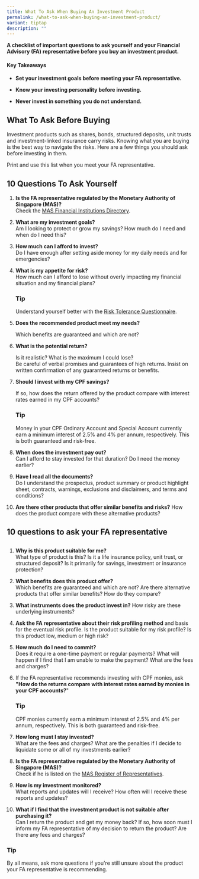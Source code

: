 ```yaml
---
title: What To Ask When Buying An Investment Product
permalink: /what-to-ask-when-buying-an-investment-product/
variant: tiptap
description: ""
---
```

<p><strong>A checklist of important questions to ask yourself and your Financial Advisory (FA) representative before you buy an investment product.</strong>
</p>
<h4><strong>Key Takeaways</strong></h4>
<ul data-tight="true" class="tight">
<li>
<p><strong>Set your investment goals before meeting your FA representative.</strong>
</p>
</li>
<li>
<p><strong>Know your investing personality before investing.</strong>
</p>
</li>
<li>
<p><strong>Never invest in something you do not understand.</strong>
</p>
</li>
</ul>
<h2><strong>What To Ask Before Buying</strong></h2>
<p>Investment products such as shares, bonds, structured deposits, unit trusts
and investment-linked insurance carry risks. Knowing what you are buying
is the best way to navigate the risks. Here are a few things you should
ask before investing in them.</p>
<p>Print and use this list when you meet your FA representative.</p>
<h2><strong>10 Questions To Ask Yourself</strong></h2>
<ol data-tight="true" class="tight">
<li>
<p><strong>Is the FA representative regulated by the Monetary Authority of Singapore (MAS)?<br></strong>Check
the <a href="https://eservices.mas.gov.sg/fid" rel="noopener noreferrer" target="_blank">MAS Financial Institutions Directory</a>.</p>
</li>
<li>
<p><strong>What are my investment goals?<br></strong>Am I looking to protect
or grow my savings? How much do I need and when do I need this?</p>
</li>
<li>
<p><strong>How much can I afford to invest?<br></strong>Do I have enough
after setting aside money for my daily needs and for emergencies?</p>
</li>
<li>
<p><strong>What is my appetite for risk?</strong> 
<br>How much can I afford to lose without overly impacting my financial situation
and my financial plans?</p>
<h3><strong>Tip</strong></h3>
<p>Understand yourself better with the <a href="https://www.cpf.gov.sg/content/dam/web/member/growing-your-savings/documents/Risk_Tolerance_Questionaire.pdf" rel="noopener noreferrer" target="_blank">Risk Tolerance Questionnaire</a>.</p>
<p></p>
</li>
<li>
<p><strong>Does the recommended product meet my needs?</strong> 
</p>
<p>Which benefits are guaranteed and which are not?</p>
</li>
<li>
<p><strong>What is the potential return?</strong> 
</p>
<p>Is it realistic? What is the maximum I could lose?
<br>Be careful of verbal promises and guarantees of high returns. Insist on
written confirmation of any guaranteed returns or benefits.</p>
</li>
<li>
<p><strong>Should I invest with my CPF savings?</strong> 
</p>
<p>If so, how does the return offered by the product compare with interest
rates earned in my CPF accounts?</p>
<h3><strong>Tip</strong></h3>
<p>Money in your CPF Ordinary Account and Special Account currently earn
a minimum interest of 2.5% and 4% per annum, respectively. This is both
guaranteed and risk-free.</p>
<p></p>
</li>
<li>
<p><strong>When does the investment pay out?</strong> 
<br>Can I afford to stay invested for that duration? Do I need the money earlier?</p>
</li>
<li>
<p><strong>Have I read all the documents?</strong> 
<br>Do I understand the prospectus, product summary or product highlight sheet,
contracts, warnings, exclusions and disclaimers, and terms and conditions?</p>
</li>
<li>
<p><strong>Are there other products that offer similar benefits and risks?</strong> How
does the product compare with these alternative products?</p>
</li>
</ol>
<h2></h2>
<h3></h3>
<h2><strong>10 questions to ask your FA representative</strong></h2>
<h2></h2>
<ol data-tight="true" class="tight">
<li>
<p><strong>Why is this product suitable for me?</strong> 
<br>What type of product is this? Is it a life insurance policy, unit trust,
or structured deposit? Is it primarily for savings, investment or insurance
protection?</p>
</li>
<li>
<p><strong>What benefits does this product offer?<br></strong>Which benefits
are guaranteed and which are not? Are there alternative products that offer
similar benefits? How do they compare?</p>
</li>
<li>
<p><strong>What instruments does the product invest in?</strong> How risky
are these underlying instruments?</p>
</li>
<li>
<p><strong>Ask the FA representative about their risk profiling method</strong> and
basis for the eventual risk profile. Is the product suitable for my risk
profile? Is this product low, medium or high risk?</p>
</li>
<li>
<p><strong>How much do I need to commit?</strong> 
<br>Does it require a one-time payment or regular payments? What will happen
if I find that I am unable to make the payment? What are the fees and charges?</p>
</li>
<li>
<p>If the FA representative recommends investing with CPF monies, ask <strong>"How do the returns compare with interest rates earned by monies in your CPF accounts?</strong>"
<br>
</p>
<h3><strong>Tip</strong></h3>
<p>CPF monies currently earn a minimum interest of 2.5% and 4% per annum,
respectively. This is both guaranteed and risk-free.</p>
</li>
<li>
<p><strong>How long must I stay invested?</strong> 
<br>What are the fees and charges? What are the penalties if I decide to liquidate
some or all of my investments earlier?</p>
</li>
<li>
<p><strong>Is the FA representative regulated by the Monetary Authority of Singapore (MAS)?</strong> 
<br>Check if he is listed on the <a href="https://eservices.mas.gov.sg/rr" rel="noopener noreferrer" target="_blank">MAS Register of Representatives</a>.</p>
</li>
<li>
<p><strong>How is my investment monitored?<br></strong>What reports and updates
will I receive? How often will I receive these reports and updates?</p>
</li>
<li>
<p><strong>What if I find that the investment product is not suitable after purchasing it?<br></strong>Can
I return the product and get my money back? If so, how soon must I inform
my FA representative of my decision to return the product? Are there any
fees and charges?</p>
</li>
</ol>
<h3><strong>Tip</strong></h3>
<p>By all means, ask more questions if you're still unsure about the product
your FA representative is recommending.</p>